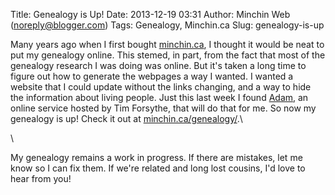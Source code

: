 Title: Genealogy is Up!
Date: 2013-12-19 03:31
Author: Minchin Web (noreply@blogger.com)
Tags: Genealogy, Minchin.ca
Slug: genealogy-is-up

Many years ago when I first bought [minchin.ca](http://minchin.ca/), I
thought it would be neat to put my genealogy online. This stemed, in
part, from the fact that most of the genealogy research I was doing was
online. But it's taken a long time to figure out how to generate the
webpages a way I wanted. I wanted a website that I could update without
the links changing, and a way to hide the information about living
people. Just this last week I found
[Adam](http://timforsythe.com/tools/adam), an online service hosted by
Tim Forsythe, that will do that for me. So now my genealogy is up! Check
it out at
[minchin.ca/genealogy/](http://www.minchin.ca/genealogy/index.html).\

\

My genealogy remains a work in progress. If there are mistakes, let me
know so I can fix them. If we're related and long lost cousins, I'd love
to hear from you!

